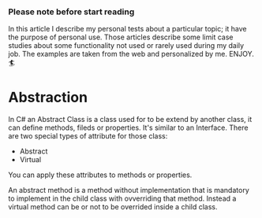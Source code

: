 ### Please note before start reading
In this article I describe my personal tests about a particular topic; it have the purpose of personal use. Those articles describe some limit case studies about some functionality not used or rarely used during my daily job. The examples are taken from the web and personalized by me. ENJOY. 🏄

# Abstraction
In C# an Abstract Class is a class used for to be extend by another class, it can define methods, fileds or properties. It's similar to an Interface.
There are two special types of attribute for those class:
- Abstract
- Virtual

You can apply these attributes to methods or properties.

An abstract method is a method without implementation that is mandatory to implement in the child class with ovverriding that method.
Instead a virtual method can be or not to be overrided inside a child class.
